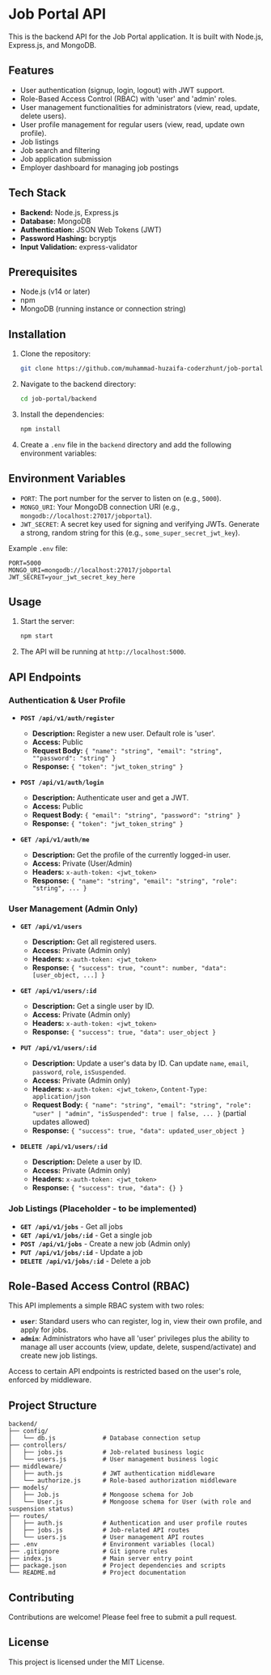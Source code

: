 # Job Portal API

This is the backend API for the Job Portal application. It is built with Node.js, Express.js, and MongoDB.

## Features

*   User authentication (signup, login, logout) with JWT support.
*   Role-Based Access Control (RBAC) with 'user' and 'admin' roles.
*   User management functionalities for administrators (view, read, update, delete users).
*   User profile management for regular users (view, read, update own profile).
*   Job listings
*   Job search and filtering
*   Job application submission
*   Employer dashboard for managing job postings

## Tech Stack

*   **Backend:** Node.js, Express.js
*   **Database:** MongoDB
*   **Authentication:** JSON Web Tokens (JWT)
*   **Password Hashing:** bcryptjs
*   **Input Validation:** express-validator

## Prerequisites

*   Node.js (v14 or later)
*   npm
*   MongoDB (running instance or connection string)

## Installation

1.  Clone the repository:
    ```bash
    git clone https://github.com/muhammad-huzaifa-coderzhunt/job-portal.git
    ```
2.  Navigate to the backend directory:
    ```bash
    cd job-portal/backend
    ```
3.  Install the dependencies:
    ```bash
    npm install
    ```
4.  Create a `.env` file in the `backend` directory and add the following environment variables:

## Environment Variables

*   `PORT`: The port number for the server to listen on (e.g., `5000`).
*   `MONGO_URI`: Your MongoDB connection URI (e.g., `mongodb://localhost:27017/jobportal`).
*   `JWT_SECRET`: A secret key used for signing and verifying JWTs. Generate a strong, random string for this (e.g., `some_super_secret_jwt_key`).

Example `.env` file:
```
PORT=5000
MONGO_URI=mongodb://localhost:27017/jobportal
JWT_SECRET=your_jwt_secret_key_here
```

## Usage

1.  Start the server:
    ```bash
    npm start
    ```
2.  The API will be running at `http://localhost:5000`.

## API Endpoints

### Authentication & User Profile

*   **`POST /api/v1/auth/register`**
    *   **Description:** Register a new user. Default role is 'user'.
    *   **Access:** Public
    *   **Request Body:** `{ "name": "string", "email": "string", ""password": "string" }`
    *   **Response:** `{ "token": "jwt_token_string" }`

*   **`POST /api/v1/auth/login`**
    *   **Description:** Authenticate user and get a JWT.
    *   **Access:** Public
    *   **Request Body:** `{ "email": "string", "password": "string" }`
    *   **Response:** `{ "token": "jwt_token_string" }`

*   **`GET /api/v1/auth/me`**
    *   **Description:** Get the profile of the currently logged-in user.
    *   **Access:** Private (User/Admin)
    *   **Headers:** `x-auth-token: <jwt_token>`
    *   **Response:** `{ "name": "string", "email": "string", "role": "string", ... }`

### User Management (Admin Only)

*   **`GET /api/v1/users`**
    *   **Description:** Get all registered users.
    *   **Access:** Private (Admin only)
    *   **Headers:** `x-auth-token: <jwt_token>`
    *   **Response:** `{ "success": true, "count": number, "data": [user_object, ...] }`

*   **`GET /api/v1/users/:id`**
    *   **Description:** Get a single user by ID.
    *   **Access:** Private (Admin only)
    *   **Headers:** `x-auth-token: <jwt_token>`
    *   **Response:** `{ "success": true, "data": user_object }`

*   **`PUT /api/v1/users/:id`**
    *   **Description:** Update a user's data by ID. Can update `name`, `email`, `password`, `role`, `isSuspended`.
    *   **Access:** Private (Admin only)
    *   **Headers:** `x-auth-token: <jwt_token>`, `Content-Type: application/json`
    *   **Request Body:** `{ "name": "string", "email": "string", "role": "user" | "admin", "isSuspended": true | false, ... }` (partial updates allowed)
    *   **Response:** `{ "success": true, "data": updated_user_object }`

*   **`DELETE /api/v1/users/:id`**
    *   **Description:** Delete a user by ID.
    *   **Access:** Private (Admin only)
    *   **Headers:** `x-auth-token: <jwt_token>`
    *   **Response:** `{ "success": true, "data": {} }`

### Job Listings (Placeholder - to be implemented)

*   **`GET /api/v1/jobs`** - Get all jobs
*   **`GET /api/v1/jobs/:id`** - Get a single job
*   **`POST /api/v1/jobs`** - Create a new job (Admin only)
*   **`PUT /api/v1/jobs/:id`** - Update a job
*   **`DELETE /api/v1/jobs/:id`** - Delete a job

## Role-Based Access Control (RBAC)

This API implements a simple RBAC system with two roles:

*   **`user`**: Standard users who can register, log in, view their own profile, and apply for jobs.
*   **`admin`**: Administrators who have all 'user' privileges plus the ability to manage all user accounts (view, update, delete, suspend/activate) and create new job listings.

Access to certain API endpoints is restricted based on the user's role, enforced by middleware.

## Project Structure

```
backend/
├── config/
│   └── db.js             # Database connection setup
├── controllers/
│   ├── jobs.js           # Job-related business logic
│   └── users.js          # User management business logic
├── middleware/
│   ├── auth.js           # JWT authentication middleware
│   └── authorize.js      # Role-based authorization middleware
├── models/
│   ├── Job.js            # Mongoose schema for Job
│   └── User.js           # Mongoose schema for User (with role and suspension status)
├── routes/
│   ├── auth.js           # Authentication and user profile routes
│   ├── jobs.js           # Job-related API routes
│   └── users.js          # User management API routes
├── .env                  # Environment variables (local)
├── .gitignore            # Git ignore rules
├── index.js              # Main server entry point
├── package.json          # Project dependencies and scripts
└── README.md             # Project documentation
```

## Contributing

Contributions are welcome! Please feel free to submit a pull request.

## License

This project is licensed under the MIT License.
